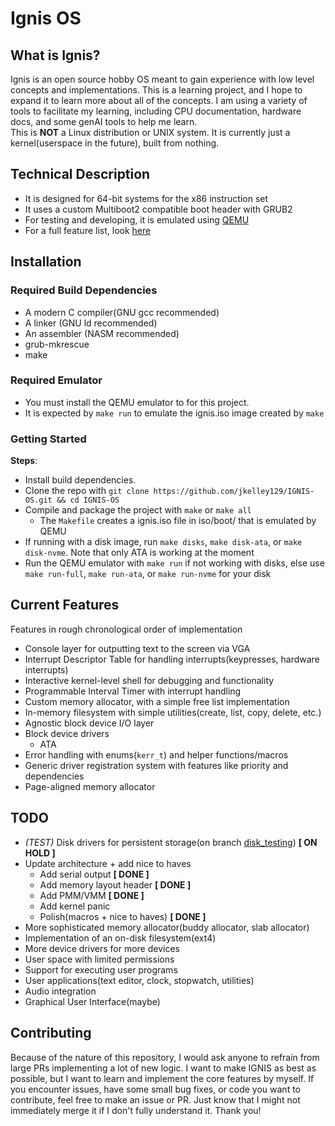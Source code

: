 # Ignis OS
## What is Ignis?
Ignis is an open source hobby OS meant to gain experience with low level concepts and implementations. This is a learning project, and I hope to expand it to learn more about all of the concepts. I am using a variety of tools to facilitate my learning, including CPU documentation, hardware docs, and some genAI tools to help me learn. <br>
This is **NOT** a Linux distribution or UNIX system. It is currently just a kernel(userspace in the future), built from nothing.

## Technical Description
- It is designed for 64-bit systems for the x86 instruction set
- It uses a custom Multiboot2 compatible boot header with GRUB2
- For testing and developing, it is emulated using [QEMU](https://qemu.org)
- For a full feature list, look [here](#current-features)

## Installation
### Required Build Dependencies
- A modern C compiler(GNU gcc recommended)
- A linker (GNU ld recommended)
- An assembler (NASM recommended)
- grub-mkrescue
- make

### Required Emulator
- You must install the QEMU emulator to for this project.
- It is expected by `make run` to emulate the ignis.iso image created by `make`

### Getting Started
**Steps**:
- Install build dependencies.
- Clone the repo with `git clone https://github.com/jkelley129/IGNIS-OS.git && cd IGNIS-OS`
- Compile and package the project with `make` or `make all`
  - The `Makefile` creates a ignis.iso file in iso/boot/ that is emulated by QEMU
- If running with a disk image, run `make disks`, `make disk-ata`, or `make disk-nvme`. Note that only ATA is working at the moment
- Run the QEMU emulator with `make run` if not working with disks, else use `make run-full`, `make run-ata`, or `make run-nvme` for your disk

## Current Features
Features in rough chronological order of implementation
- Console layer for outputting text to the screen via VGA
- Interrupt Descriptor Table for handling interrupts(keypresses, hardware interrupts)
- Interactive kernel-level shell for debugging and functionality
- Programmable Interval Timer with interrupt handling
- Custom memory allocator, with a simple free list implementation
- In-memory filesystem with simple utilities(create, list, copy, delete, etc.)
- Agnostic block device I/O layer
- Block device drivers
  - ATA
- Error handling with enums(`kerr_t`) and helper functions/macros
- Generic driver registration system with features like priority and dependencies
- Page-aligned memory allocator
## TODO
- *(TEST)* Disk drivers for persistent storage(on branch [disk_testing](https://github.com/jkelley129/IGNIS-OS/tree/disk_testing)) **[ ON HOLD ]**
- Update architecture + add nice to haves
  - Add serial output **[ DONE ]**
  - Add memory layout header **[ DONE ]**
  - Add PMM/VMM **[ DONE ]**
  - Add kernel panic
  - Polish(macros + nice to haves) **[ DONE ]**
- More sophisticated memory allocator(buddy allocator, slab allocator) 
- Implementation of an on-disk filesystem(ext4)
- More device drivers for more devices
- User space with limited permissions
- Support for executing user programs
- User applications(text editor, clock, stopwatch, utilities)
- Audio integration
- Graphical User Interface(maybe)

## Contributing
Because of the nature of this repository, I would ask anyone to refrain from large PRs implementing a lot of new logic. I want to make IGNIS as best as possible, but I want to learn and implement the core features by myself. If you encounter issues, have some small bug fixes, or code you want to contribute, feel free to make an issue or PR. Just know that I might not immediately merge it if I don't fully understand it. Thank you!
